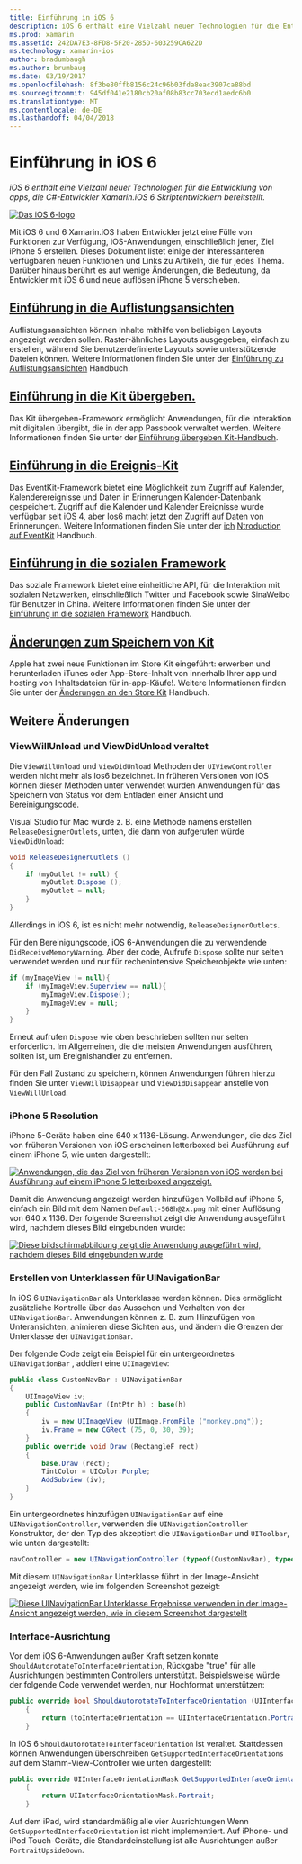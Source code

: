 ```yaml
---
title: Einführung in iOS 6
description: iOS 6 enthält eine Vielzahl neuer Technologien für die Entwicklung von apps, die C#-Entwickler Xamarin.iOS 6 Skriptentwicklern bereitstellt.
ms.prod: xamarin
ms.assetid: 242DA7E3-8FD8-5F20-285D-603259CA622D
ms.technology: xamarin-ios
author: bradumbaugh
ms.author: brumbaug
ms.date: 03/19/2017
ms.openlocfilehash: 8f3be80ffb8156c24c96b03fda8eac3907ca88bd
ms.sourcegitcommit: 945df041e2180cb20af08b83cc703ecd1aedc6b0
ms.translationtype: MT
ms.contentlocale: de-DE
ms.lasthandoff: 04/04/2018
---
```

# <a name="introduction-to-ios-6"></a>Einführung in iOS 6

_iOS 6 enthält eine Vielzahl neuer Technologien für die Entwicklung von apps, die C#-Entwickler Xamarin.iOS 6 Skriptentwicklern bereitstellt._

[ ![](images/ios6-large.jpg "Das iOS 6-logo")](images/ios6-large.jpg#lightbox)

Mit iOS 6 und 6 Xamarin.iOS haben Entwickler jetzt eine Fülle von Funktionen zur Verfügung, iOS-Anwendungen, einschließlich jener, Ziel iPhone 5 erstellen.
Dieses Dokument listet einige der interessanteren verfügbaren neuen Funktionen und Links zu Artikeln, die für jedes Thema. Darüber hinaus berührt es auf wenige Änderungen, die Bedeutung, da Entwickler mit iOS 6 und neue auflösen iPhone 5 verschieben.


## <a name="introduction-to-collection-viewsiosuser-interfacecontrolsuicollectionviewmd"></a>[Einführung in die Auflistungsansichten](~/ios/user-interface/controls/uicollectionview.md)

Auflistungsansichten können Inhalte mithilfe von beliebigen Layouts angezeigt werden sollen. Raster-ähnliches Layouts ausgegeben, einfach zu erstellen, während Sie benutzerdefinierte Layouts sowie unterstützende Dateien können. Weitere Informationen finden Sie unter der [Einführung zu Auflistungsansichten](~/ios/user-interface/controls/uicollectionview.md) [ ](~/ios/user-interface/controls/uicollectionview.md)Handbuch.


## <a name="introduction-to-pass-kitiosplatformpasskitmd"></a>[Einführung in die Kit übergeben.](~/ios/platform/passkit.md)

Das Kit übergeben-Framework ermöglicht Anwendungen, für die Interaktion mit digitalen übergibt, die in der app Passbook verwaltet werden. Weitere Informationen finden Sie unter der [Einführung übergeben Kit-Handbuch](~/ios/platform/passkit.md).


##  <a name="introduction-to-event-kitiosplatformeventkitmd"></a>[Einführung in die Ereignis-Kit](~/ios/platform/eventkit.md)

Das EventKit-Framework bietet eine Möglichkeit zum Zugriff auf Kalender, Kalenderereignisse und Daten in Erinnerungen Kalender-Datenbank gespeichert. Zugriff auf die Kalender und Kalender Ereignisse wurde verfügbar seit iOS 4, aber Ios6 macht jetzt den Zugriff auf Daten von Erinnerungen. Weitere Informationen finden Sie unter der [ich](~/ios/platform/eventkit.md) [Ntroduction auf EventKit](~/ios/platform/eventkit.md) Handbuch.


##  <a name="introduction-to-the-social-frameworkiosplatformsocial-frameworkmd"></a>[Einführung in die sozialen Framework](~/ios/platform/social-framework.md)

Das soziale Framework bietet eine einheitliche API, für die Interaktion mit sozialen Netzwerken, einschließlich Twitter und Facebook sowie SinaWeibo für Benutzer in China. Weitere Informationen finden Sie unter der [Einführung in die sozialen Framework](~/ios/platform/social-framework.md) Handbuch.


##  <a name="changes-to-store-kitchanges-to-storekitmd"></a>[Änderungen zum Speichern von Kit](changes-to-storekit.md)

Apple hat zwei neue Funktionen im Store Kit eingeführt: erwerben und herunterladen iTunes oder App-Store-Inhalt von innerhalb Ihrer app und hosting von Inhaltsdateien für in-app-Käufe!. Weitere Informationen finden Sie unter der [Änderungen an den Store Kit](changes-to-storekit.md) Handbuch.


## <a name="other-changes"></a>Weitere Änderungen


### <a name="viewwillunload-and-viewdidunload-deprecated"></a>ViewWillUnload und ViewDidUnload veraltet

Die `ViewWillUnload` und `ViewDidUnload` Methoden der `UIViewController` werden nicht mehr als Ios6 bezeichnet. In früheren Versionen von iOS können dieser Methoden unter verwendet wurden Anwendungen für das Speichern von Status vor dem Entladen einer Ansicht und Bereinigungscode.

Visual Studio für Mac würde z. B. eine Methode namens erstellen `ReleaseDesignerOutlets`, unten, die dann von aufgerufen würde `ViewDidUnload`:

```csharp
void ReleaseDesignerOutlets ()
{
    if (myOutlet != null) {
        myOutlet.Dispose ();
        myOutlet = null;
    }
}
```

Allerdings in iOS 6, ist es nicht mehr notwendig, `ReleaseDesignerOutlets`.   
   
   
   
Für den Bereinigungscode, iOS 6-Anwendungen die zu verwendende `DidReceiveMemoryWarning`. Aber der code, Aufrufe `Dispose` sollte nur selten verwendet werden und nur für rechenintensive Speicherobjekte wie unten:

```csharp
if (myImageView != null){
    if (myImageView.Superview == null){
        myImageView.Dispose();
        myImageView = null;
    }
}
```

Erneut aufrufen `Dispose` wie oben beschrieben sollten nur selten erforderlich. Im Allgemeinen, die die meisten Anwendungen ausführen, sollten ist, um Ereignishandler zu entfernen.

Für den Fall Zustand zu speichern, können Anwendungen führen hierzu finden Sie unter `ViewWillDisappear` und `ViewDidDisappear` anstelle von `ViewWillUnload`.


### <a name="iphone-5-resolution"></a>iPhone 5 Resolution

iPhone 5-Geräte haben eine 640 x 1136-Lösung. Anwendungen, die das Ziel von früheren Versionen von iOS erscheinen letterboxed bei Ausführung auf einem iPhone 5, wie unten dargestellt:

 [![](images/01-letterboxed.png "Anwendungen, die das Ziel von früheren Versionen von iOS werden bei Ausführung auf einem iPhone 5 letterboxed angezeigt.")](images/01-letterboxed.png#lightbox)

Damit die Anwendung angezeigt werden hinzufügen Vollbild auf iPhone 5, einfach ein Bild mit dem Namen `Default-568h@2x.png` mit einer Auflösung von 640 x 1136. Der folgende Screenshot zeigt die Anwendung ausgeführt wird, nachdem dieses Bild eingebunden wurde:

 [![](images/02-fullscreen.png "Diese bildschirmabbildung zeigt die Anwendung ausgeführt wird, nachdem dieses Bild eingebunden wurde")](images/02-fullscreen.png#lightbox)

### <a name="subclassing-uinavigationbar"></a>Erstellen von Unterklassen für UINavigationBar

In iOS 6 `UINavigationBar` als Unterklasse werden können. Dies ermöglicht zusätzliche Kontrolle über das Aussehen und Verhalten von der `UINavigationBar`. Anwendungen können z. B. zum Hinzufügen von Unteransichten, animieren diese Sichten aus, und ändern die Grenzen der Unterklasse der `UINavigationBar`.

Der folgende Code zeigt ein Beispiel für ein untergeordnetes `UINavigationBar` , addiert eine `UIImageView`:

```csharp
public class CustomNavBar : UINavigationBar
{
    UIImageView iv;
    public CustomNavBar (IntPtr h) : base(h)
    {
        iv = new UIImageView (UIImage.FromFile ("monkey.png"));
        iv.Frame = new CGRect (75, 0, 30, 39);
    }
    public override void Draw (RectangleF rect)
    {
        base.Draw (rect);
        TintColor = UIColor.Purple;
        AddSubview (iv);
    }
}
```

Ein untergeordnetes hinzufügen `UINavigationBar` auf eine `UINavigationController`, verwenden die `UINavigationController` Konstruktor, der den Typ des akzeptiert die `UINavigationBar` und `UIToolbar`, wie unten dargestellt:

```csharp
navController = new UINavigationController (typeof(CustomNavBar), typeof(UIToolbar));
```

Mit diesem `UINavigationBar` Unterklasse führt in der Image-Ansicht angezeigt werden, wie im folgenden Screenshot gezeigt:

 [![](images/03-navbar.png "Diese UINavigationBar Unterklasse Ergebnisse verwenden in der Image-Ansicht angezeigt werden, wie in diesem Screenshot dargestellt")](images/03-navbar.png#lightbox)

### <a name="interface-orientation"></a>Interface-Ausrichtung

Vor dem iOS 6-Anwendungen außer Kraft setzen konnte `ShouldAutorotateToInterfaceOrientation`, Rückgabe "true" für alle Ausrichtungen bestimmten Controllers unterstützt. Beispielsweise würde der folgende Code verwendet werden, nur Hochformat unterstützen:

```csharp
public override bool ShouldAutorotateToInterfaceOrientation (UIInterfaceOrientation toInterfaceOrientation)
    {
        return (toInterfaceOrientation == UIInterfaceOrientation.Portrait);
    }
```

In iOS 6 `ShouldAutorotateToInterfaceOrientation` ist veraltet.
Stattdessen können Anwendungen überschreiben `GetSupportedInterfaceOrientations` auf dem Stamm-View-Controller wie unten dargestellt:

```csharp
public override UIInterfaceOrientationMask GetSupportedInterfaceOrientations ()
    {
        return UIInterfaceOrientationMask.Portrait;
    }
```

Auf dem iPad, wird standardmäßig alle vier Ausrichtungen Wenn `GetSupportedInterfaceOrientation` ist nicht implementiert. Auf iPhone- und iPod Touch-Geräte, die Standardeinstellung ist alle Ausrichtungen außer `PortraitUpsideDown`.
